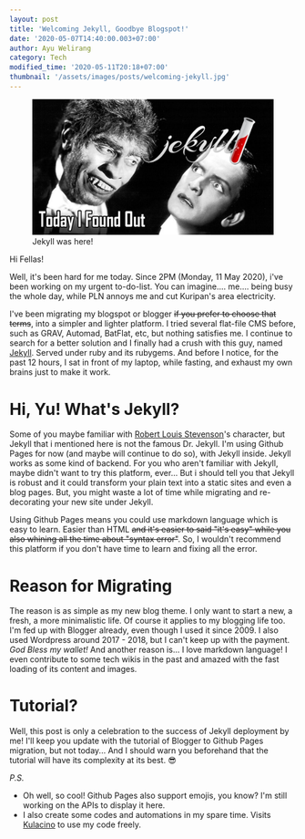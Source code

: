 ```yaml
---
layout: post
title: 'Welcoming Jekyll, Goodbye Blogspot!'
date: '2020-05-07T14:40:00.003+07:00'
author: Ayu Welirang
category: Tech
modified_time: '2020-05-11T20:18+07:00'
thumbnail: '/assets/images/posts/welcoming-jekyll.jpg'
---
```

<figure class="imgthumb">
<img src="/assets/images/posts/welcoming-jekyll.jpg" width="720" height="auto" />
<figcaption>Jekyll was here!</figcaption>
</figure>

Hi Fellas!

Well, it's been hard for me today. Since 2PM (Monday, 11 May 2020), i've been working on my urgent to-do-list.
You can imagine.... me.... being busy the whole day, while PLN annoys me and cut Kuripan's area electricity.

I've been migrating my blogspot or blogger ~~if you prefer to choose that terms~~, into a simpler and lighter platform. I tried several flat-file CMS before, such as GRAV, Automad, BatFlat, etc, but nothing satisfies me. I continue to search for a better solution and I finally had a crush with this guy, named [Jekyll](https://jekyllrb.com). Served under ruby and its rubygems. And before I notice, for the past 12 hours, I sat in front of my laptop, while fasting, and exhaust my own brains just to make it work.

# Hi, Yu! What's Jekyll?
Some of you maybe familiar with [Robert Louis Stevenson](https://en.wikipedia.org/wiki/Robert_Louis_Stevenson)'s character, but Jekyll that i mentioned here is not the famous Dr. Jekyll. I'm using Github Pages for now (and maybe will continue to do so), with Jekyll inside. Jekyll works as some kind of backend. For you who aren't familiar with Jekyll, maybe didn't want to try this platform, ever... But i should tell you that Jekyll is robust and it could transform your plain text into a static sites and even a blog pages. But, you might waste a lot of time while migrating and re-decorating your new site under Jekyll.

Using Github Pages means you could use markdown language which is easy to learn. Easier than HTML ~~and it's easier to said "it's easy" while you also whining all the time about "syntax error"~~. So, I wouldn't recommend this platform if you don't have time to learn and fixing all the error.

# Reason for Migrating
The reason is as simple as my new blog theme. I only want to start a new, a fresh, a more minimalistic life. Of course it applies to my blogging life too. I'm fed up with Blogger already, even though I used it since 2009. I also used Wordpress around 2017 - 2018, but I can't keep up with the payment. *God Bless my wallet!* And another reason is... I love markdown language! I even contribute to some tech wikis in the past and amazed with the fast loading of its content and images.

# Tutorial?
Well, this post is only a celebration to the success of Jekyll deployment by me! I'll keep you update with the tutorial of Blogger to Github Pages migration, but not today... And I should warn you beforehand that the tutorial will have its complexity at its best. :sunglasses:

*P.S.*
- Oh well, so cool! Github Pages also support emojis, you know? I'm still working on the APIs to display it here.
- I also create some codes and automations in my spare time. Visits [Kulacino](https://github.com/kulacino) to use my code freely.
